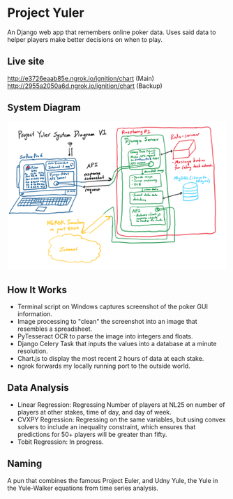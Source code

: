 # Project Yuler
An Django web app that remembers online poker data. Uses said data to helper players make better decisions on when to play. 
## Live site
http://e3726eaab85e.ngrok.io/ignition/chart (Main)
http://2955a2050a6d.ngrok.io/ignition/chart (Backup)
## System Diagram
![alt text](readme_static/project_yuler_system_diagram_v1.PNG)
## How It Works
- Terminal script on Windows captures screenshot of the poker GUI information.
- Image processing to "clean" the screenshot into an image that resembles a spreadsheet.
- PyTesseract OCR to parse the image into integers and floats.
- Django Celery Task that inputs the values into a database at a minute resolution.
- Chart.js to display the most recent 2 hours of data at each stake.
- ngrok forwards my locally running port to the outside world.
## Data Analysis
- Linear Regression: Regressing Number of players at NL25 on number of players at other stakes, time of day, and day of week. 
- CVXPY Regression: Regressing on the same variables, but using convex solvers to include an inequality constraint, which ensures that predictions for 50+ players will be greater than fifty. 
- Tobit Regression: In progress.  
## Naming
A pun that combines the famous Project Euler, and Udny Yule, the Yule in the Yule-Walker equations from time series analysis. 
